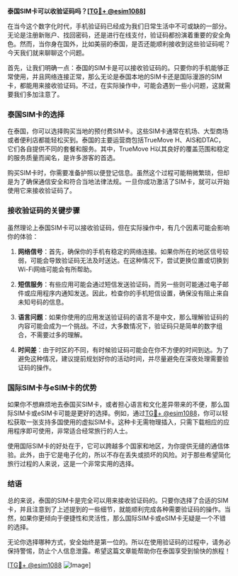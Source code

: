 **泰国SIM卡可以收验证码吗？[[TG💪+ @esim1088](https://t.me/s/esim1088)]**

在当今这个数字化时代，手机验证码已经成为我们日常生活中不可或缺的一部分。无论是注册新账户、找回密码，还是进行在线支付，验证码都扮演着重要的安全角色。然而，当你身在国外，比如美丽的泰国，是否还能顺利接收到这些验证码呢？今天我们就来聊聊这个问题。

首先，让我们明确一点：泰国的SIM卡是可以接收验证码的。只要你的手机能够正常使用，并且网络连接正常，那么无论是泰国本地的SIM卡还是国际漫游的SIM卡，都能用来接收验证码。不过，在实际操作中，可能会遇到一些小问题，这就需要我们多加注意了。

### 泰国SIM卡的选择

在泰国，你可以选择购买当地的预付费SIM卡。这些SIM卡通常在机场、大型商场或者便利店都能轻松买到。泰国的主要运营商包括TrueMove H、AIS和DTAC，它们各自提供不同的套餐和服务。其中，TrueMove H以其良好的覆盖范围和稳定的服务质量而闻名，是许多游客的首选。

购买SIM卡时，你需要准备护照以便登记信息。虽然这个过程可能稍微繁琐，但却是为了确保通信安全和符合当地法律法规。一旦你成功激活了SIM卡，就可以开始使用它来接收验证码了。

### 接收验证码的关键步骤

虽然理论上泰国SIM卡可以接收验证码，但在实际操作中，有几个因素可能会影响你的体验：

1. **网络信号**：首先，确保你的手机有稳定的网络连接。如果你所在的地区信号较弱，可能会导致验证码无法及时送达。在这种情况下，尝试更换位置或切换到Wi-Fi网络可能会有所帮助。

2. **短信服务**：有些应用可能会通过短信发送验证码，而另一些则可能通过电子邮件或应用程序内通知发送。因此，检查你的手机短信设置，确保没有阻止来自未知号码的信息。

3. **语言问题**：如果你使用的应用发送验证码的语言不是中文，那么理解验证码的内容可能会成为一个挑战。不过，大多数情况下，验证码只是简单的数字组合，不需要过多的理解。

4. **时间差**：由于时区的不同，有时候验证码可能会在你不方便的时间到达。为了避免这种情况，建议提前规划好你的活动时间，并尽量避免在深夜处理需要验证码的操作。

### 国际SIM卡与eSIM卡的优势

如果你不想麻烦地去泰国买SIM卡，或者担心语言和文化差异带来的不便，那么国际SIM卡或eSIM卡可能是更好的选择。例如，通过[TG💪+ @esim1088](https://t.me/s/esim1088)，你可以轻松获取一张支持多国使用的虚拟SIM卡。这种卡无需物理插入，只需下载相应的应用程序即可使用，非常适合经常旅行的人士。

使用国际SIM卡的好处在于，它可以跨越多个国家和地区，为你提供无缝的通信体验。此外，由于它是电子化的，所以不存在丢失或损坏的风险。对于那些希望简化旅行过程的人来说，这是一个非常实用的选择。

### 结语

总的来说，泰国的SIM卡是完全可以用来接收验证码的。只要你选择了合适的SIM卡，并且注意到了上述提到的一些细节，就能顺利完成各种需要验证码的操作。当然，如果你更倾向于便捷性和灵活性，那么国际SIM卡或eSIM卡无疑是一个不错的选择。

无论你选择哪种方式，安全始终是第一位的。所以在使用验证码的过程中，请务必保持警惕，防止个人信息泄露。希望这篇文章能帮助你在泰国享受到愉快的旅程！

[[TG💪+ @esim1088](https://t.me/s/esim1088) ![Image](https://i.postimg.cc/4NQfJmqS/Snipaste-2025-05-13-00-14-12.png)]
